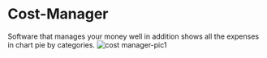 # Cost-Manager

Software that manages your money well in addition shows all the expenses in chart pie by categories.
![cost manager-pic1](https://user-images.githubusercontent.com/65303505/121533161-afa04f00-ca08-11eb-87c9-62babd15e3cb.PNG)


